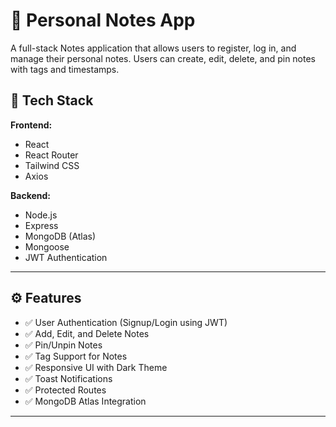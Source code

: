 # 📝 Personal Notes App

A full-stack Notes application that allows users to register, log in, and manage their personal notes. Users can create, edit, delete, and pin notes with tags and timestamps.

## 🔧 Tech Stack

**Frontend:**
- React
- React Router
- Tailwind CSS
- Axios

**Backend:**
- Node.js
- Express
- MongoDB (Atlas)
- Mongoose
- JWT Authentication

---

## ⚙️ Features

- ✅ User Authentication (Signup/Login using JWT)
- ✅ Add, Edit, and Delete Notes
- ✅ Pin/Unpin Notes
- ✅ Tag Support for Notes
- ✅ Responsive UI with Dark Theme
- ✅ Toast Notifications
- ✅ Protected Routes
- ✅ MongoDB Atlas Integration

---



